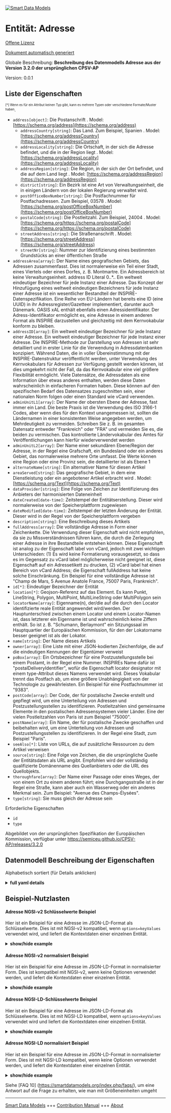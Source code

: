 <!-- 10-Header -->  
[![Smart Data Models](https://smartdatamodels.org/wp-content/uploads/2022/01/SmartDataModels_logo.png "Logo")](https://smartdatamodels.org)  
Entität: Adresse  
================<!-- /10-Header -->  
<!-- 15-License -->  
[Offene Lizenz](https://github.com/smart-data-models//dataModel.CPSV-AP/blob/master/Address/LICENSE.md)  
[Dokument automatisch generiert](https://docs.google.com/presentation/d/e/2PACX-1vTs-Ng5dIAwkg91oTTUdt8ua7woBXhPnwavZ0FxgR8BsAI_Ek3C5q97Nd94HS8KhP-r_quD4H0fgyt3/pub?start=false&loop=false&delayms=3000#slide=id.gb715ace035_0_60)  
<!-- /15-License -->  
<!-- 20-Description -->  
Globale Beschreibung: **Beschreibung des Datenmodells Adresse aus der Version 3.2.0 der ursprünglichen CPSV-AP**  
Version: 0.0.1  
<!-- /20-Description -->  
<!-- 30-PropertiesList -->  

## Liste der Eigenschaften  

<sup><sub>[*] Wenn es für ein Attribut keinen Typ gibt, kann es mehrere Typen oder verschiedene Formate/Muster haben</sub></sup>.  
- `address[object]`: Die Postanschrift  . Model: [https://schema.org/address](https://schema.org/address)	- `addressCountry[string]`: Das Land. Zum Beispiel, Spanien  . Model: [https://schema.org/addressCountry](https://schema.org/addressCountry)  
	- `addressLocality[string]`: Die Ortschaft, in der sich die Adresse befindet, und die in der Region liegt  . Model: [https://schema.org/addressLocality](https://schema.org/addressLocality)  
	- `addressRegion[string]`: Die Region, in der sich der Ort befindet, und die auf dem Land liegt  . Model: [https://schema.org/addressRegion](https://schema.org/addressRegion)  
	- `district[string]`: Ein Bezirk ist eine Art von Verwaltungseinheit, die in einigen Ländern von der lokalen Regierung verwaltet wird.    
	- `postOfficeBoxNumber[string]`: Die Postfachnummer für Postfachadressen. Zum Beispiel, 03578  . Model: [https://schema.org/postOfficeBoxNumber](https://schema.org/postOfficeBoxNumber)  
	- `postalCode[string]`: Die Postleitzahl. Zum Beispiel, 24004  . Model: [https://schema.org/https://schema.org/postalCode](https://schema.org/https://schema.org/postalCode)  
	- `streetAddress[string]`: Die Straßenanschrift  . Model: [https://schema.org/streetAddress](https://schema.org/streetAddress)  
	- `streetNr[string]`: Nummer zur Identifizierung eines bestimmten Grundstücks an einer öffentlichen Straße    
- `addressArea[array]`: Der Name eines geografischen Gebiets, das Adressen zusammenfasst. Dies ist normalerweise ein Teil einer Stadt, eines Viertels oder eines Dorfes, z. B. Montmartre. Ein Adressbereich ist keine Verwaltungseinheit. address ID Literal 0..*.. Ein weltweit eindeutiger Bezeichner für jede Instanz einer Adresse. Das Konzept der Hinzufügung eines weltweit eindeutigen Bezeichners für jede Instanz einer Adresse ist ein wesentlicher Bestandteil der INSPIRE-Datenspezifikation. Eine Reihe von EU-Ländern hat bereits eine ID (eine UUID) in ihr Adressregister/Gazetteer implementiert, darunter auch Dänemark. OASIS xAL enthält ebenfalls einen Adressidentifikator. Der Adress-Identifikator ermöglicht es, eine Adresse in einem anderen Format als INSPIRE darzustellen und gleichzeitig mit dem Kernvokabular konform zu bleiben.  - `addressID[array]`: Ein weltweit eindeutiger Bezeichner für jede Instanz einer Adresse. Ein weltweit eindeutiger Bezeichner für jede Instanz einer Adresse. Die INSPIRE-Methode zur Darstellung von Adressen ist sehr detailliert und in erster Linie für die Verwendung in Adressdatenbanken konzipiert. Während Daten, die in voller Übereinstimmung mit der INSPIRE-Datenstruktur veröffentlicht werden, unter Verwendung des Kernvokabulars für Adressen zur Verfügung gestellt werden können, ist dies umgekehrt nicht der Fall, da das Kernvokabular eine viel größere Flexibilität ermöglicht. Viele Datensätze, die Adressdaten als eine Information über etwas anderes enthalten, werden diese Daten wahrscheinlich in einfacheren Formaten haben. Diese können auf den spezifischen Bedarf des Datensatzes zugeschnitten sein, einer nationalen Norm folgen oder einen Standard wie vCard verwenden.  - `adminUnitL1[array]`: Der Name der obersten Ebene der Adresse, fast immer ein Land. Die beste Praxis ist die Verwendung des ISO 3166-1 Codes, aber wenn dies für den Kontext unangemessen ist, sollten die Ländernamen in einer konsistenten Weise angegeben werden, um Mehrdeutigkeit zu vermeiden. Schreiben Sie z. B. im gesamten Datensatz entweder "Frankreich" oder "FRA" und vermeiden Sie es, die beiden zu vermischen. Das kontrollierte Ländervokabular des Amtes für Veröffentlichungen kann hierfür wiederverwendet werden  - `adminUnitL2[array]`: Der Name einer sekundären Ebene/Region der Adresse, in der Regel eine Grafschaft, ein Bundesland oder ein anderes Gebiet, das normalerweise mehrere Orte umfasst. Die Werte können eine Region oder eine Provinz sein, die detaillierter ist als Ebene 1  - `alternateName[string]`: Ein alternativer Name für diesen Artikel  - `areaServed[string]`: Das geografische Gebiet, in dem eine Dienstleistung oder ein angebotener Artikel erbracht wird  . Model: [https://schema.org/Text](https://schema.org/Text)- `dataProvider[string]`: Eine Folge von Zeichen zur Identifizierung des Anbieters der harmonisierten Dateneinheit  - `dateCreated[date-time]`: Zeitstempel der Entitätserstellung. Dieser wird normalerweise von der Speicherplattform zugewiesen  - `dateModified[date-time]`: Zeitstempel der letzten Änderung der Entität. Dieser wird in der Regel von der Speicherplattform vergeben  - `description[string]`: Eine Beschreibung dieses Artikels  - `fullAddress[array]`: Die vollständige Adresse in Form einer Zeichenkette. Die Verwendung dieser Eigenschaft wird nicht empfohlen, da sie zu Missverständnissen führen kann, die durch die Zerlegung einer Adresse in ihre Bestandteile entstehen können. Diese Eigenschaft ist analog zu der Eigenschaft label von vCard, jedoch mit zwei wichtigen Unterschieden: (1) Es wird keine Formatierung vorausgesetzt, so dass es im Gegensatz zu vCard label möglicherweise nicht geeignet ist, diese Eigenschaft auf ein Adressetikett zu drucken, (2) vCard label hat einen Bereich von vCard Address; die Eigenschaft fullAddress hat keine solche Einschränkung. Ein Beispiel für eine vollständige Adresse ist "Champ de Mars, 5 Avenue Anatole France, 75007 Paris, Frankreich".  - `id[*]`: Eindeutiger Bezeichner der Entität  - `location[*]`: Geojson-Referenz auf das Element. Es kann Punkt, LineString, Polygon, MultiPoint, MultiLineString oder MultiPolygon sein  - `locatorName[array]`: Eigenname(n), der/die auf die durch den Locator identifizierte reale Entität angewendet wird/werden. Der Hauptunterschied zwischen einem Locator und einem Locator-Namen ist, dass letzterer ein Eigenname ist und wahrscheinlich keine Ziffern enthält. So ist z. B. "Schumann, Berlaymont" ein Sitzungssaal im Hauptquartier der Europäischen Kommission, für den der Lokatorname besser geeignet ist als der Lokator.  - `name[string]`: Der Name dieses Artikels  - `owner[array]`: Eine Liste mit einer JSON-kodierten Zeichenfolge, die auf die eindeutigen Kennungen der Eigentümer verweist  - `poBox[array]`: Ein Ortsbezeichner für eine Postzustellungsstelle bei einem Postamt, in der Regel eine Nummer. INSPIREs Name dafür ist "postalDeliveryIdentifier", wofür die Eigenschaft locator designator mit einem type-Attribut dieses Namens verwendet wird. Dieses Vokabular trennt das Postfach ab, um eine größere Unabhängigkeit von der Technologie zu gewährleisten. Ein Beispiel für eine Postfachnummer ist "9383".  - `postCode[array]`: Der Code, der für postalische Zwecke erstellt und gepflegt wird, um eine Unterteilung von Adressen und Postzustellungsstellen zu identifizieren. Postleitzahlen sind gemeinsame Elemente in den postalischen Adressensystemen vieler Länder. Eine der vielen Postleitzahlen von Paris ist zum Beispiel "75000".  - `postName[array]`: Ein Name, der für postalische Zwecke geschaffen und beibehalten wird, um eine Unterteilung von Adressen und Postzustellungsstellen zu identifizieren. In der Regel eine Stadt, zum Beispiel "Paris".  - `seeAlso[*]`: Liste von URLs, die auf zusätzliche Ressourcen zu dem Artikel verweisen  - `source[string]`: Eine Folge von Zeichen, die die ursprüngliche Quelle der Entitätsdaten als URL angibt. Empfohlen wird der vollständig qualifizierte Domänenname des Quellanbieters oder die URL des Quellobjekts.  - `thoroughfare[array]`: Der Name einer Passage oder eines Weges, der von einem Ort zu einem anderen führt; eine Durchgangsstraße ist in der Regel eine Straße, kann aber auch ein Wasserweg oder ein anderes Merkmal sein. Zum Beispiel: "Avenue des Champs-Élysées".  - `type[string]`: Sie muss gleich der Adresse sein  <!-- /30-PropertiesList -->  
<!-- 35-RequiredProperties -->  
Erforderliche Eigenschaften  
- `id`  - `type`  <!-- /35-RequiredProperties -->  
<!-- 40-NotesYaml -->  
Abgebildet von der ursprünglichen Spezifikation der Europäischen Kommission, verfügbar unter https://semiceu.github.io/CPSV-AP/releases/3.2.0  
<!-- /40-NotesYaml -->  
<!-- 50-DataModelHeader -->  
## Datenmodell Beschreibung der Eigenschaften  
Alphabetisch sortiert (für Details anklicken)  
<!-- /50-DataModelHeader -->  
<!-- 60-ModelYaml -->  
<details><summary><strong>full yaml details</strong></summary>    
```yaml  
Address:    
  description: Description of the data model Address from the version 3.2.0 of original CPSV-AP    
  properties:    
    address:    
      description: The mailing address    
      properties:    
        addressCountry:    
          description: 'The country. For example, Spain'    
          type: string    
          x-ngsi:    
            model: https://schema.org/addressCountry    
            type: Property    
        addressLocality:    
          description: 'The locality in which the street address is, and which is in the region'    
          type: string    
          x-ngsi:    
            model: https://schema.org/addressLocality    
            type: Property    
        addressRegion:    
          description: 'The region in which the locality is, and which is in the country'    
          type: string    
          x-ngsi:    
            model: https://schema.org/addressRegion    
            type: Property    
        district:    
          description: 'A district is a type of administrative division that, in some countries, is managed by the local government'    
          type: string    
          x-ngsi:    
            type: Property    
        postOfficeBoxNumber:    
          description: 'The post office box number for PO box addresses. For example, 03578'    
          type: string    
          x-ngsi:    
            model: https://schema.org/postOfficeBoxNumber    
            type: Property    
        postalCode:    
          description: 'The postal code. For example, 24004'    
          type: string    
          x-ngsi:    
            model: https://schema.org/https://schema.org/postalCode    
            type: Property    
        streetAddress:    
          description: The street address    
          type: string    
          x-ngsi:    
            model: https://schema.org/streetAddress    
            type: Property    
        streetNr:    
          description: Number identifying a specific property on a public street    
          type: string    
          x-ngsi:    
            type: Property    
      type: object    
      x-ngsi:    
        model: https://schema.org/address    
        type: Property    
    addressArea:    
      description: 'The name of a geographic area that groups Addresses. This would typically be part of a city, a neighbourhood or village, e.g. Montmartre. Address area is not an administrative unit. address ID Literal 0..*.. A globally unique identifier for each instance of an Address. The concept of adding a globally unique identifier for each instance of an address is a crucial part of the INSPIRE data spec. A number of EU countries have already implemented an ID (a UUID) in their Address Register/gazetteer, among them Denmark. OASIS xAL also includes an address identifier. It is the address Identifier that allows an address to be represented in a format other than INSPIRE whilst remaining conformant to the Core Vocabulary'    
      items:    
        description: Every item to describe an area    
        type: string    
        x-ngsi:    
          type: Property    
      type: array    
      x-ngsi:    
        type: Property    
    addressID:    
      description: 'A globally unique identifier for each instance of an Address. A globally unique identifier for each instance of an Address. The INSPIRE method of representing addresses is very detailed, designed primarily for use in databases of addresses. Whilst data that is published in full conformance with the INSPIRE data structure can be made available using the Core Location Vocabulary the reverse is not true since the Core Vocabulary allows much greater flexibility. Many datasets that include address data as one piece of information about something else are likely to have that data in simpler formats. These might be tailored to the specific need of the dataset, follow a national norm, or make use of a standard like vCard'    
      items:    
        description: Every individual identifier    
        type: string    
        x-ngsi:    
          type: Property    
      type: array    
      x-ngsi:    
        type: Property    
    adminUnitL1:    
      description: 'The name of the uppermost level of the address, almost always a country. Best practice is to use the ISO 3166-1 code but if this is inappropriate for the context, country names should be provided in a consistent manner to reduce ambiguity. For example, either write ''France'' or ''FRA'' consistently throughout the dataset and avoid mixing the two. The Country controlled vocabulary from the Publications Office can be reused for this'    
      items:    
        description: Every individual Unit identifier of Level 1    
        type: string    
        x-ngsi:    
          type: Property    
      type: array    
      x-ngsi:    
        type: Property    
    adminUnitL2:    
      description: 'The name of a secondary level/region of the address, usually a county, state or other such area that typically encompasses several localities. Values could be a region or province, more granular than level 1'    
      items:    
        description: Every individual Unit identifier of Level 2    
        type: string    
        x-ngsi:    
          type: Property    
      type: array    
      x-ngsi:    
        type: Property    
    alternateName:    
      description: An alternative name for this item    
      type: string    
      x-ngsi:    
        type: Property    
    areaServed:    
      description: The geographic area where a service or offered item is provided    
      type: string    
      x-ngsi:    
        model: https://schema.org/Text    
        type: Property    
    dataProvider:    
      description: A sequence of characters identifying the provider of the harmonised data entity    
      type: string    
      x-ngsi:    
        type: Property    
    dateCreated:    
      description: Entity creation timestamp. This will usually be allocated by the storage platform    
      format: date-time    
      type: string    
      x-ngsi:    
        type: Property    
    dateModified:    
      description: Timestamp of the last modification of the entity. This will usually be allocated by the storage platform    
      format: date-time    
      type: string    
      x-ngsi:    
        type: Property    
    description:    
      description: A description of this item    
      type: string    
      x-ngsi:    
        type: Property    
    fullAddress:    
      description: 'The complete address written as a string. Use of this property is not recommended as it will suffer any misunderstandings that might arise through the breaking up of an address into its component parts. This property is analogous to vCard''s label property but with two important differences: (1) formatting is not assumed so that, unlike vCard label, it may not be suitable to print this on an address label, (2) vCard''s label has a domain of vCard Address; the fullAddress property has no such restriction. An example of a full address is ''Champ de Mars, 5 Avenue Anatole France, 75007 Paris, France'''    
      items:    
        description: Every individual element describing the full address    
        type: string    
        x-ngsi:    
          type: Property    
      type: array    
      x-ngsi:    
        type: Property    
    id:    
      anyOf:    
        - description: Identifier format of any NGSI entity    
          maxLength: 256    
          minLength: 1    
          pattern: ^[\w\-\.\{\}\$\+\*\[\]`|~^@!,:\\]+$    
          type: string    
          x-ngsi:    
            type: Property    
        - description: Identifier format of any NGSI entity    
          format: uri    
          type: string    
          x-ngsi:    
            type: Property    
      description: Unique identifier of the entity    
      x-ngsi:    
        type: Property    
    location:    
      description: 'Geojson reference to the item. It can be Point, LineString, Polygon, MultiPoint, MultiLineString or MultiPolygon'    
      oneOf:    
        - description: Geojson reference to the item. Point    
          properties:    
            bbox:    
              items:    
                type: number    
              minItems: 4    
              type: array    
            coordinates:    
              items:    
                type: number    
              minItems: 2    
              type: array    
            type:    
              enum:    
                - Point    
              type: string    
          required:    
            - type    
            - coordinates    
          title: GeoJSON Point    
          type: object    
          x-ngsi:    
            type: GeoProperty    
        - description: Geojson reference to the item. LineString    
          properties:    
            bbox:    
              items:    
                type: number    
              minItems: 4    
              type: array    
            coordinates:    
              items:    
                items:    
                  type: number    
                minItems: 2    
                type: array    
              minItems: 2    
              type: array    
            type:    
              enum:    
                - LineString    
              type: string    
          required:    
            - type    
            - coordinates    
          title: GeoJSON LineString    
          type: object    
          x-ngsi:    
            type: GeoProperty    
        - description: Geojson reference to the item. Polygon    
          properties:    
            bbox:    
              items:    
                type: number    
              minItems: 4    
              type: array    
            coordinates:    
              items:    
                items:    
                  items:    
                    type: number    
                  minItems: 2    
                  type: array    
                minItems: 4    
                type: array    
              type: array    
            type:    
              enum:    
                - Polygon    
              type: string    
          required:    
            - type    
            - coordinates    
          title: GeoJSON Polygon    
          type: object    
          x-ngsi:    
            type: GeoProperty    
        - description: Geojson reference to the item. MultiPoint    
          properties:    
            bbox:    
              items:    
                type: number    
              minItems: 4    
              type: array    
            coordinates:    
              items:    
                items:    
                  type: number    
                minItems: 2    
                type: array    
              type: array    
            type:    
              enum:    
                - MultiPoint    
              type: string    
          required:    
            - type    
            - coordinates    
          title: GeoJSON MultiPoint    
          type: object    
          x-ngsi:    
            type: GeoProperty    
        - description: Geojson reference to the item. MultiLineString    
          properties:    
            bbox:    
              items:    
                type: number    
              minItems: 4    
              type: array    
            coordinates:    
              items:    
                items:    
                  items:    
                    type: number    
                  minItems: 2    
                  type: array    
                minItems: 2    
                type: array    
              type: array    
            type:    
              enum:    
                - MultiLineString    
              type: string    
          required:    
            - type    
            - coordinates    
          title: GeoJSON MultiLineString    
          type: object    
          x-ngsi:    
            type: GeoProperty    
        - description: Geojson reference to the item. MultiLineString    
          properties:    
            bbox:    
              items:    
                type: number    
              minItems: 4    
              type: array    
            coordinates:    
              items:    
                items:    
                  items:    
                    items:    
                      type: number    
                    minItems: 2    
                    type: array    
                  minItems: 4    
                  type: array    
                type: array    
              type: array    
            type:    
              enum:    
                - MultiPolygon    
              type: string    
          required:    
            - type    
            - coordinates    
          title: GeoJSON MultiPolygon    
          type: object    
          x-ngsi:    
            type: GeoProperty    
      x-ngsi:    
        type: GeoProperty    
    locatorName:    
      description: 'Proper noun(s) applied to the real world entity identified by the locator. The key difference between a locator and a locator name is that the latter is a proper name and is unlikely to include digits. For example, ''Shumann, Berlaymont'' is a meeting room within the European Commission headquarters for which locator name is more appropriate than locator.'    
      items:    
        description: Every locator name used    
        type: string    
        x-ngsi:    
          type: Property    
      type: array    
      x-ngsi:    
        type: Property    
    name:    
      description: The name of this item    
      type: string    
      x-ngsi:    
        type: Property    
    owner:    
      description: A List containing a JSON encoded sequence of characters referencing the unique Ids of the owner(s)    
      items:    
        anyOf:    
          - description: Identifier format of any NGSI entity    
            maxLength: 256    
            minLength: 1    
            pattern: ^[\w\-\.\{\}\$\+\*\[\]`|~^@!,:\\]+$    
            type: string    
            x-ngsi:    
              type: Property    
          - description: Identifier format of any NGSI entity    
            format: uri    
            type: string    
            x-ngsi:    
              type: Property    
        description: Unique identifier of the entity    
        x-ngsi:    
          type: Property    
      type: array    
      x-ngsi:    
        type: Property    
    poBox:    
      description: 'A location designator for a postal delivery point at a post office, usually a number. INSPIRE''s name for this is ''postalDeliveryIdentifier'' for which it uses the locator designator property with a type attribute of that name. This vocabulary separates out the Post Office Box for greater independence of technology. An example post office box number is ''9383'''    
      items:    
        description: Every individual postal box identifier    
        type: string    
        x-ngsi:    
          type: Property    
      type: array    
      x-ngsi:    
        type: Property    
    postCode:    
      description: The code created and maintained for postal purposes to identify a subdivision of addresses and postal delivery points. Post codes are common elements in many countries' postal address systems. One of the many post codes of Paris is for example '75000'    
      items:    
        description: Every individual postal code    
        type: string    
        x-ngsi:    
          type: Property    
      type: array    
      x-ngsi:    
        type: Property    
    postName:    
      description: 'A name created and maintained for postal purposes to identify a subdivision of addresses and postal delivery points. Usually a city, for example ''Paris'''    
      items:    
        description: Every individual postal name    
        type: string    
        x-ngsi:    
          type: Property    
      type: array    
      x-ngsi:    
        type: Property    
    seeAlso:    
      description: list of uri pointing to additional resources about the item    
      oneOf:    
        - items:    
            format: uri    
            type: string    
          minItems: 1    
          type: array    
        - format: uri    
          type: string    
      x-ngsi:    
        type: Property    
    source:    
      description: 'A sequence of characters giving the original source of the entity data as a URL. Recommended to be the fully qualified domain name of the source provider, or the URL to the source object'    
      type: string    
      x-ngsi:    
        type: Property    
    thoroughfare:    
      description: 'The name of a passage or way through from one location to another.A thoroughfare is usually a street, but it might be a waterway or some other feature. For example, ''Avenue des Champs-Élysées'''    
      items:    
        description: Every individual name of a passage    
        type: string    
        x-ngsi:    
          type: Property    
      type: array    
      x-ngsi:    
        type: Property    
    type:    
      description: It must be equal to Address    
      enum:    
        - Address    
      type: string    
      x-ngsi:    
        type: Property    
  required:    
    - id    
    - type    
  type: object    
  x-derived-from: "https://semiceu.github.io/CPSV-AP/releases/3.2.0/#Address"    
  x-disclaimer: 'Redistribution and use in source and binary forms, with or without modification, are permitted  provided that the license conditions are met. Copyleft (c) 2024 Contributors to Smart Data Models Program'    
  x-license-url: https://github.com/smart-data-models/dataModel.CPSV-AP/blob/master/Address/LICENSE.md    
  x-model-schema: https://smart-data-models.github.io/dataModel.CPSV-AP/Address/schema.json    
  x-model-tags: ""    
  x-version: 0.0.1    
```  
</details>    
<!-- /60-ModelYaml -->  
<!-- 70-MiddleNotes -->  
<!-- /70-MiddleNotes -->  
<!-- 80-Examples -->  
## Beispiel-Nutzlasten  
#### Adresse NGSI-v2 Schlüsselwerte Beispiel  
Hier ist ein Beispiel für eine Adresse im JSON-LD-Format als Schlüsselwerte. Dies ist mit NGSI-v2 kompatibel, wenn `options=keyValues` verwendet wird, und liefert die Kontextdaten einer einzelnen Entität.  
<details><summary><strong>show/hide example</strong></summary>    
```json  
{  
  "id": "urn:ngsi-ld:Address:id:HCJC:40619188",  
  "type": "Address",  
  "dateCreated": "2001-02-13T19:16:04Z",  
  "dateModified": "2001-03-04T03:30:45Z",  
  "source": "",  
  "name": "address name",  
  "alternateName": "",  
  "description": "Address description",  
  "dataProvider": "",  
  "owner": [  
    "urn:ngsi-ld:Address:items:TFSN:42356834",  
    "urn:ngsi-ld:Address:items:XAXT:64971602"  
  ],  
  "seeAlso": [  
    "urn:ngsi-ld:Address:items:BDLK:56181822"  
  ],  
  "location": {  
    "type": "Point",  
    "coordinates": [  
      52.5209563,  
      13.3256918  
    ]  
  },  
  "address": {  
    "streetAddress": "Franklinstrasse",  
    "addressLocality": "Berlin",  
    "addressRegion": "Berlin",  
    "addressCountry": "germany",  
    "postalCode": "10583",  
    "postOfficeBoxNumber": "",  
    "streetNr": "13",  
    "district": ""  
  },  
  "areaServed": "berlin",  
  "addressID": [  
    ""  
  ],  
  "adminUnitL1": [  
    "GER"  
  ],  
  "adminUnitL2": [  
    "Berlin"  
  ],  
  "fullAddress": [  
    "Berlin. Franklinstrasse 13"  
  ],  
  "locatorName": [  
    ""  
  ],  
  "postCode": [  
    "10583"  
  ],  
  "postName": [  
    "Berlin centre"  
  ],  
  "poBox": [  
    ""  
  ],  
  "thoroughfare": [  
    ""  
  ],  
  "addressArea": [  
    "S",  
    "Ra"  
  ],  
  "@context": [  
    "https://raw.githubusercontent.com/smart-data-models/dataModel.CPSV-AP/master/context.jsonld"  
  ]  
}  
```  
</details>  
#### Adresse NGSI-v2 normalisiert Beispiel  
Hier ist ein Beispiel für eine Adresse im JSON-LD-Format in normalisierter Form. Dies ist kompatibel mit NGSI-v2, wenn keine Optionen verwendet werden, und liefert die Kontextdaten einer einzelnen Entität.  
<details><summary><strong>show/hide example</strong></summary>    
```json  
{  
  "id": "urn:ngsi-ld:Address:id:HCJC:40619188",  
  "type": "Address",  
  "dateCreated": {  
    "type": "Date-Time",  
    "value": "2001-02-13T19:16:04Z"  
  },  
  "dateModified": {  
    "type": "Date-Time",  
    "value": "2001-03-04T03:30:45Z"  
  },  
  "source": {  
    "type": "Text",  
    "value": ""  
  },  
  "name": {  
    "type": "Text",  
    "value": "address name"  
  },  
  "alternateName": {  
    "type": "Text",  
    "value": ""  
  },  
  "description": {  
    "type": "Text",  
    "value": "Address description"  
  },  
  "dataProvider": {  
    "type": "Text",  
    "value": ""  
  },  
  "owner": {  
    "type": "Array",  
    "value": [  
      "urn:ngsi-ld:Address:items:TFSN:42356834",  
      "urn:ngsi-ld:Address:items:XAXT:64971602"  
    ]  
  },  
  "seeAlso": {  
    "type": "Array",  
    "value": [  
      "urn:ngsi-ld:Address:items:BDLK:56181822"  
    ]  
  },  
  "location": {  
    "type": "geo:json",  
    "value": {  
      "type": "Point",  
      "coordinates": [  
        52.5209563,  
        13.3256918  
      ]  
    }  
  },  
  "address": {  
    "type": "StructuredValue",  
    "value": {  
      "streetAddress": "Franklinstrasse",  
      "addressLocality": "Berlin",  
      "addressRegion": "Berlin",  
      "addressCountry": "germany",  
      "postalCode": "10583",  
      "postOfficeBoxNumber": "",  
      "streetNr": "13",  
      "district": ""  
    }  
  },  
  "areaServed": {  
    "type": "Property",  
    "value": "berlin"  
  },  
  "addressArea": {  
    "type": "Array",  
    "value": [  
      "S",  
      "Ra"  
    ]  
  },  
  "addressID": {  
    "type": "Array",  
    "value": [  
      ""  
    ]  
  },  
  "adminUnitL1": {  
    "type": "Array",  
    "value": [  
      "GER"  
    ]  
  },  
  "adminUnitL2": {  
    "type": "Array",  
    "value": [  
      "Berlin"  
    ]  
  },  
  "fullAddress": {  
    "type": "Array",  
    "value": [  
      "Berlin. Franklinstrasse 13"  
    ]  
  },  
  "locatorName": {  
    "type": "Array",  
    "value": [  
      ""  
    ]  
  },  
  "postCode": {  
    "type": "Array",  
    "value": [  
      "10583"  
    ]  
  },  
  "postName": {  
    "type": "Array",  
    "value": [  
      "Berlin centre"  
    ]  
  },  
  "poBox": {  
    "type": "Array",  
    "value": [  
      ""  
    ]  
  },  
  "thoroughfare": {  
    "type": "Array",  
    "value": [  
      ""  
    ]  
  },  
  "@context": [  
    "https://raw.githubusercontent.com/smart-data-models/dataModel.CPSV-AP/master/context.jsonld"  
  ]  
}  
```  
</details>  
#### Adresse NGSI-LD-Schlüsselwerte Beispiel  
Hier ist ein Beispiel für eine Adresse im JSON-LD-Format als Schlüsselwerte. Dies ist mit NGSI-LD kompatibel, wenn `options=keyValues` verwendet wird und liefert die Kontextdaten einer einzelnen Entität.  
<details><summary><strong>show/hide example</strong></summary>    
```json  
{  
  "id": "urn:ngsi-ld:Address:id:HCJC:40619188",  
  "type": "Address",  
  "dateCreated": "2001-02-13T19:16:04Z",  
  "dateModified": "2001-03-04T03:30:45Z",  
  "source": "",  
  "name": "address name",  
  "alternateName": "",  
  "description": "Address description",  
  "dataProvider": "",  
  "owner": [  
    "urn:ngsi-ld:Address:items:TFSN:42356834",  
    "urn:ngsi-ld:Address:items:XAXT:64971602"  
  ],  
  "seeAlso": [  
    "urn:ngsi-ld:Address:items:BDLK:56181822"  
  ],  
  "location": {  
    "type": "Point",  
    "coordinates": [  
      52.5209563,  
      13.3256918  
    ]  
  },  
  "address": {  
    "streetAddress": "Franklinstrasse",  
    "addressLocality": "Berlin",  
    "addressRegion": "Berlin",  
    "addressCountry": "germany",  
    "postalCode": "10583",  
    "postOfficeBoxNumber": "",  
    "streetNr": "13",  
    "district": ""  
  },  
  "areaServed": "berlin",  
  "addressID": [  
    ""  
  ],  
  "adminUnitL1": [  
    "GER"  
  ],  
  "adminUnitL2": [  
    "Berlin"  
  ],  
  "fullAddress": [  
    "Berlin. Franklinstrasse 13"  
  ],  
  "locatorName": [  
    ""  
  ],  
  "postCode": [  
    "10583"  
  ],  
  "postName": [  
    "Berlin centre"  
  ],  
  "poBox": [  
    ""  
  ],  
  "thoroughfare": [  
    ""  
  ],  
  "addressArea": [  
    "S",  
    "Ra"  
  ],  
  "@context": [  
    "https://raw.githubusercontent.com/smart-data-models/dataModel.CPSV-AP/master/context.jsonld"  
  ]  
}  
```  
</details>  
#### Adresse NGSI-LD normalisiert Beispiel  
Hier ist ein Beispiel für eine Adresse im JSON-LD-Format in normalisierter Form. Dies ist mit NGSI-LD kompatibel, wenn keine Optionen verwendet werden, und liefert die Kontextdaten einer einzelnen Entität.  
<details><summary><strong>show/hide example</strong></summary>    
```json  
{  
  "id": "urn:ngsi-ld:Address:id:HCJC:40619188",  
  "type": "Address",  
  "dateCreated": {  
    "type": "Property",  
    "value": {  
      "@type": "DateTime",  
      "@value": "2001-02-13T19:16:04Z"  
    }  
  },  
  "dateModified": {  
    "type": "Property",  
    "value": {  
      "@type": "DateTime",  
      "@value": "2001-03-04T03:30:45Z"  
    }  
  },  
  "source": {  
    "type": "Property",  
    "value": ""  
  },  
  "name": {  
    "type": "Property",  
    "value": "address name"  
  },  
  "alternateName": {  
    "type": "Property",  
    "value": ""  
  },  
  "description": {  
    "type": "Property",  
    "value": "Address description"  
  },  
  "dataProvider": {  
    "type": "Property",  
    "value": ""  
  },  
  "owner": {  
    "type": "Property",  
    "value": [  
      "urn:ngsi-ld:Address:items:TFSN:42356834",  
      "urn:ngsi-ld:Address:items:XAXT:64971602"  
    ]  
  },  
  "seeAlso": {  
    "type": "Property",  
    "value": [  
      "urn:ngsi-ld:Address:items:BDLK:56181822"  
    ]  
  },  
  "location": {  
    "type": "GeoProperty",  
    "value": {  
      "type": "Point",  
      "coordinates": [  
        52.5209563,  
        13.3256918  
      ]  
    }  
  },  
  "address": {  
    "type": "Property",  
    "value": {  
      "streetAddress": "Franklinstrasse",  
      "addressLocality": "Berlin",  
      "addressRegion": "Berlin",  
      "addressCountry": "germany",  
      "postalCode": "10583",  
      "postOfficeBoxNumber": "",  
      "streetNr": "13",  
      "district": ""  
    }  
  },  
  "areaServed": {  
    "type": "Property",  
    "value": "berlin"  
  },  
  "addressArea": {  
    "type": "Property",  
    "value": [  
      "S",  
      "Ra"  
    ]  
  },  
  "addressID": {  
    "type": "Property",  
    "value": [  
      ""  
    ]  
  },  
  "adminUnitL1": {  
    "type": "Property",  
    "value": [  
      "GER"  
    ]  
  },  
  "adminUnitL2": {  
    "type": "Property",  
    "value": [  
      "Berlin"  
    ]  
  },  
  "fullAddress": {  
    "type": "Property",  
    "value": [  
      "Berlin. Franklinstrasse 13"  
    ]  
  },  
  "locatorName": {  
    "type": "Property",  
    "value": [  
      ""  
    ]  
  },  
  "postCode": {  
    "type": "Property",  
    "value": [  
      "10583"  
    ]  
  },  
  "postName": {  
    "type": "Property",  
    "value": [  
      "Berlin centre"  
    ]  
  },  
  "poBox": {  
    "type": "Property",  
    "value": [  
      ""  
    ]  
  },  
  "thoroughfare": {  
    "type": "Property",  
    "value": [  
      ""  
    ]  
  },  
  "@context": [  
    "https://raw.githubusercontent.com/smart-data-models/dataModel.CPSV-AP/master/context.jsonld"  
  ]  
}  
```  
</details><!-- /80-Examples -->  
<!-- 90-FooterNotes -->  
<!-- /90-FooterNotes -->  
<!-- 95-Units -->  
Siehe [FAQ 10] (https://smartdatamodels.org/index.php/faqs/), um eine Antwort auf die Frage zu erhalten, wie man mit Größeneinheiten umgeht  
<!-- /95-Units -->  
<!-- 97-LastFooter -->  
---  
[Smart Data Models](https://smartdatamodels.org) +++ [Contribution Manual](https://bit.ly/contribution_manual) +++ [About](https://bit.ly/Introduction_SDM)<!-- /97-LastFooter -->  

